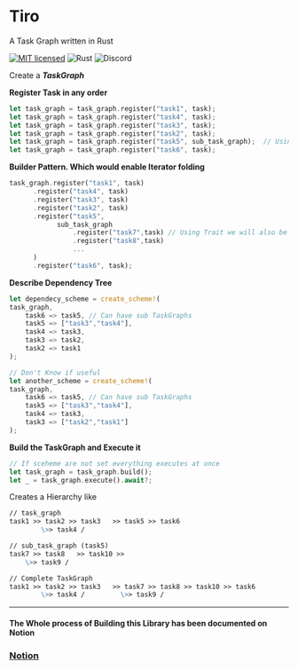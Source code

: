 # Tiro

A Task Graph written in Rust

<!-- [![Crates.io][crates-badge]][crates-url] -->
[![MIT licensed][mit-badge]][mit-url]
![Rust](https://github.com/UsairimIsani/tiro/workflows/Rust/badge.svg)
![Discord](https://img.shields.io/discord/795616551910113280)

<!-- [crates-badge]: https://img.shields.io/crates/v/tiro.svg -->
<!-- [crates-url]: https://crates.io/crates/tiro -->

[mit-badge]: https://img.shields.io/badge/license-MIT-blue.svg
[mit-url]: https://github.com/UsairimIsani/tiro/blob/main/LICENSE

Create a ***TaskGraph***

**Register Task in any order**

```rust
let task_graph = task_graph.register("task1", task);
let task_graph = task_graph.register("task4", task);
let task_graph = task_graph.register("task3", task);
let task_graph = task_graph.register("task2", task);
let task_graph = task_graph.register("task5", sub_task_graph);  // Using Trait we will also be able to register a `TaskGraph` as a task  
let task_graph = task_graph.register("task6", task);
```

**Builder Pattern. Which would enable Iterator folding**

```rust
task_graph.register("task1", task)
	  .register("task4", task)
	  .register("task3", task)
	  .register("task2", task)
	  .register("task5", 
			sub_task_graph
				.register("task7",task) // Using Trait we will also be able to register a `TaskGraph` as a task  
				.register("task8",task) 
				...	
	  )  
	  .register("task6", task);
```

**Describe Dependency Tree** 

```rust
let dependecy_scheme = create_scheme!(
task_graph,
	task6 => task5, // Can have sub TaskGraphs
	task5 => ["task3","task4"],
	task4 => task3,
	task3 => task2,
	task2 => task1
);

// Don't Know if useful
let another_scheme = create_scheme!(
task_graph,
	task6 => task5, // Can have sub TaskGraphs
	task5 => ["task3","task4"],
	task4 => task3,
	task3 => ["task2","task1"]
);
```

**Build the TaskGraph and Execute it**

```rust
// If sceheme are not set everything executes at once
let task_graph = task_graph.build();
let _ = task_graph.execute().await?;
```

Creates a Hierarchy like 

```markdown
// task_graph
task1 >> task2 >> task3   >> task5 >> task6
		\>> task4 /

// sub_task_graph (task5)
task7 >> task8   >> task10 >> 
	\>> task9 /

// Complete TaskGraph
task1 >> task2 >> task3   >> task7 >> task8 >> task10 >> task6
		\>> task4 /         \>> task9 /  
```








---
#### The Whole process of Building this Library has been documented on Notion
### [Notion](https://www.notion.so/Project-Tiro-Task-Graph-Library-in-Rust-5f6e916f987b490386620a9b30d3616c)